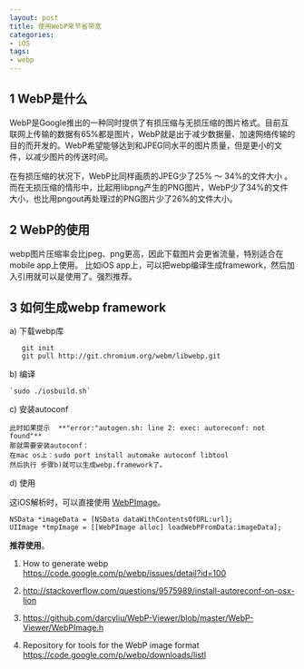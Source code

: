 ```yaml
---
layout: post  
title: 使用WebP来节省带宽  
categories:  
- iOS  
tags:
- webp
---
```


## 1 WebP是什么 

WebP是Google推出的一种同时提供了有损压缩与无损压缩的图片格式。目前互联网上传输的数据有65%都是图片，WebP就是出于减少数据量、加速网络传输的目的而开发的。WebP希望能够达到和JPEG同水平的图片质量，但是更小的文件，以减少图片的传送时间。

在有损压缩的状况下，WebP比同样画质的JPEG少了25% ～ 34%的文件大小 。而在无损压缩的情形中，比起用libpng产生的PNG图片，WebP少了34%的文件大小，也比用pngout再处理过的PNG图片少了26%的文件大小。

## 2 WebP的使用




webp图片压缩率会比jpeg、png更高，因此下载图片会更省流量，特别适合在mobile app上使用。
比如iOS app上，可以把webp编译生成framework，然后加入引用就可以是使用了。强烈推荐。

## 3 如何生成webp framework

a) 下载webp库   


       git init   
       git pull http://git.chromium.org/webm/libwebp.git     


b) 编译   


    `sudo ./iosbuild.sh`   
c)  安装autoconf  

    此时如果提示  **"error:"autogen.sh: line 2: exec: autoreconf: not found"**
    那就需要安装autoconf：  
    在mac os上：sudo port install automake autoconf libtool
    然后执行 步骤b)就可以生成webp.framework了。

d) 使用

这iOS解析时，可以直接使用 [WebPImage](https://github.com/darcyliu/WebP-Viewer/blob/master/WebP-Viewer/WebPImage.m)。

    NSData *imageData = [NSData dataWithContentsOfURL:url];
    UIImage *tmpImage = [[WebPImage alloc] loadWebPFromData:imageData];





    
**推荐使用**。




1) How to generate webp  
<https://code.google.com/p/webp/issues/detail?id=100>

2) <http://stackoverflow.com/questions/9575989/install-autoreconf-on-osx-lion>       

3) <https://github.com/darcyliu/WebP-Viewer/blob/master/WebP-Viewer/WebPImage.h>

4) Repository for tools for the WebP image format
<https://code.google.com/p/webp/downloads/listl>